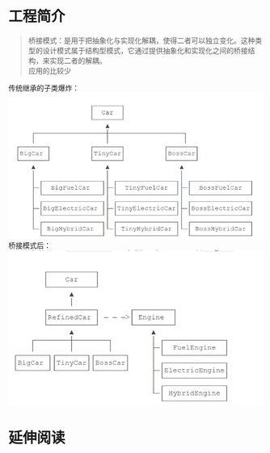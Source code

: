 # 工程简介
> 桥接模式：是用于把抽象化与实现化解耦，使得二者可以独立变化。这种类型的设计模式属于结构型模式，它通过提供抽象化和实现化之间的桥接结构，来实现二者的解耦。      
> 应用的比较少

传统继承的子类爆炸：
![img.png](img.png)
桥接模式后：
![img_1.png](img_1.png)
# 延伸阅读


